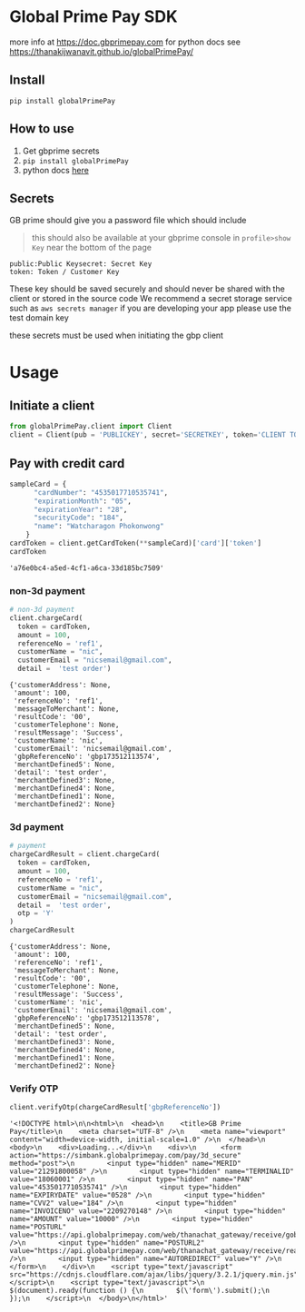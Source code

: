 # Global Prime Pay SDK





more info at https://doc.gbprimepay.com
for python docs see https://thanakijwanavit.github.io/globalPrimePay/

## Install

`pip install globalPrimePay`

## How to use

1. Get gbprime secrets
2. `pip install globalPrimePay`
3. python docs [here](https://thanakijwanavit.github.io/globalPrimePay/)

## Secrets

GB prime should give you a password file which should include
> this should also be available at your gbprime console in `profile>show Key` near the bottom of the page

```
public:Public Keysecret: Secret Key
token: Token / Customer Key
```


These key should be saved securely and should never be shared with the client or stored in the source code
We recommend a secret storage service such as `aws secrets manager`
if you are developing your app please use the test domain key

these secrets must be used when initiating the gbp client

# Usage
## Initiate a client 

```python
from globalPrimePay.client import Client
client = Client(pub = 'PUBLICKEY', secret='SECRETKEY', token='CLIENT TOKEN')
```

## Pay with credit card

```python
sampleCard = {
      "cardNumber": "4535017710535741",
      "expirationMonth": "05",
      "expirationYear": "28",
      "securityCode": "184",
      "name": "Watcharagon Phokonwong"
    }
cardToken = client.getCardToken(**sampleCard)['card']['token']
cardToken
```




    'a76e0bc4-a5ed-4cf1-a6ca-33d185bc7509'



### non-3d payment

```python
# non-3d payment
client.chargeCard(
  token = cardToken,
  amount = 100,
  referenceNo = 'ref1',
  customerName = "nic",
  customerEmail = "nicsemail@gmail.com",
  detail =  'test order')
```




    {'customerAddress': None,
     'amount': 100,
     'referenceNo': 'ref1',
     'messageToMerchant': None,
     'resultCode': '00',
     'customerTelephone': None,
     'resultMessage': 'Success',
     'customerName': 'nic',
     'customerEmail': 'nicsemail@gmail.com',
     'gbpReferenceNo': 'gbp173512113574',
     'merchantDefined5': None,
     'detail': 'test order',
     'merchantDefined3': None,
     'merchantDefined4': None,
     'merchantDefined1': None,
     'merchantDefined2': None}



### 3d payment

```python
# payment
chargeCardResult = client.chargeCard(
  token = cardToken,
  amount = 100,
  referenceNo = 'ref1',
  customerName = "nic",
  customerEmail = "nicsemail@gmail.com",
  detail =  'test order',
  otp = 'Y'
)
chargeCardResult
```




    {'customerAddress': None,
     'amount': 100,
     'referenceNo': 'ref1',
     'messageToMerchant': None,
     'resultCode': '00',
     'customerTelephone': None,
     'resultMessage': 'Success',
     'customerName': 'nic',
     'customerEmail': 'nicsemail@gmail.com',
     'gbpReferenceNo': 'gbp173512113578',
     'merchantDefined5': None,
     'detail': 'test order',
     'merchantDefined3': None,
     'merchantDefined4': None,
     'merchantDefined1': None,
     'merchantDefined2': None}



### Verify OTP

```python
client.verifyOtp(chargeCardResult['gbpReferenceNo'])
```




    '<!DOCTYPE html>\n\n<html>\n  <head>\n    <title>GB Prime Pay</title>\n    <meta charset="UTF-8" />\n    <meta name="viewport" content="width=device-width, initial-scale=1.0" />\n  </head>\n  <body>\n    <div>Loading...</div>\n    <div>\n      <form action="https://simbank.globalprimepay.com/pay/3d_secure" method="post">\n        <input type="hidden" name="MERID" value="21291800058" />\n        <input type="hidden" name="TERMINALID" value="18060001" />\n        <input type="hidden" name="PAN" value="4535017710535741" />\n        <input type="hidden" name="EXPIRYDATE" value="0528" />\n        <input type="hidden" name="CVV2" value="184" />\n        <input type="hidden" name="INVOICENO" value="2209270148" />\n        <input type="hidden" name="AMOUNT" value="10000" />\n        <input type="hidden" name="POSTURL" value="https://api.globalprimepay.com/web/thanachat_gateway/receive/goback" />\n        <input type="hidden" name="POSTURL2" value="https://api.globalprimepay.com/web/thanachat_gateway/receive/realtime" />\n        <input type="hidden" name="AUTOREDIRECT" value="Y" />\n      </form>\n    </div>\n    <script type="text/javascript" src="https://cdnjs.cloudflare.com/ajax/libs/jquery/3.2.1/jquery.min.js"></script>\n    <script type="text/javascript">\n      $(document).ready(function () {\n        $(\'form\').submit();\n      });\n    </script>\n  </body>\n</html>'



